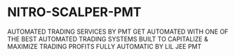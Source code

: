 # NITRO-SCALPER-PMT
AUTOMATED TRADING SERVICES BY PMT
GET AUTOMATED WITH ONE OF THE BEST AUTOMATED TRADING SYSTEMS BUILT TO CAPITALIZE & MAXIMIZE TRADING PROFITS FULLY AUTOMATIC BY LIL JEE PMT

